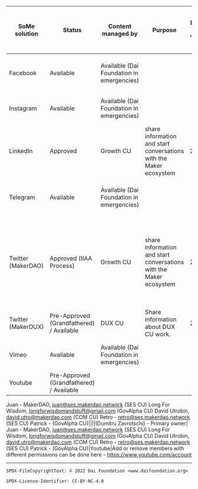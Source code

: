 SoMe solution|Status|Content managed by|Purpose|Last modification (Blank means "Grandfathered")|Content Manager Contact name|Content Manager Contact ID|Delegation Target|Platform Manager (Tech Content Platform Manager)|Notes
-|-|-|-|-|-|-|-|-|-
Facebook|Available|Available (Dai Foundation in emergencies)|||Dai Foundation as placeholder|Dumitru's personal profile|Dumitru (is in the process of being moved to a Dai Foundation account)|Facebook|One admin profile, multiple users with different roles.
Instagram|Available|Available (Dai Foundation in emergencies)|||Dai Foundation as placeholder|techops@daifoundation.org|TechOps team on behalf of Dai Foundation|Instagram|Managed via Facebook Business Manager acct
LinkedIn|Approved  |Growth CU|share information and start conversations with the Maker ecosystem|2022-08-30|Nadia|hello@makergrowth.com|tbd|LinkedIn|Possible to have multiple admins here -https://www.linkedin.com/company/10146072/admin/manage-admins/ - Super admin - Content - Curator - Analyst
Telegram|Available|Available (Dai Foundation in emergencies)|||Dai Foundation as placeholder|Dumitru's phone number|Dumitru (is in the process of being moved to a Dai Foundation account)|Telegram|Add ability for specific users to do the following: - Send messages - Send images - invite users - etc. Done here - https://web.telegram.org/k/ -> Settings -> Permissions
Twitter (MakerDAO)|Approved (IIAA Process)|Growth CU|share information and start conversations with the Maker ecosystem|2022-02-08|Nadia|hello@makergrowth.com|Contributor: @MakerGrowth @nad8802 App Authorizations: Feedhive.io account controlled by the Growth CU. Unboxsocial.com account controlled by the Growth CU|Twitter.com|Content Managers to be added with tweetdeck-teams (https://forum.makerdao.com/t/intangible-asset-agreed-modification-of-management-2022-02-01/12980)
Twitter (MakerDUX)|Pre-Approved (Grandfathered) / Available|DUX CU|Share information about DUX CU work.|2022-12-16|Deniz|deniz@dux.makerdao.network|Contributor: @0xdeniz|Twitter.com|Content Managers to be added with tweetdeck-teams (https://forum.makerdao.com/t/intangible-asset-agreed-modification-of-management-2022-02-01/12980)
Vimeo|Available|Available (Dai Foundation in emergencies)|||Dai Foundation as placeholder|techops@daifoundation.org|TechOps team on behalf of Dai Foundation|Vimeo|2 contributors can be added with different roles -https://vimeo.com/settings/account/team_members
Youtube|Pre-Approved (Grandfathered) / Available|
Juan - MakerDAO, juan@ses.makerdao.network (SES CU)
Long For Wisdom, longforwisdomandstuff@gmail.com (GovAlpha CU)
David Utrobin, david.utro@makerdao.com (COM CU)
Retro - retro@ses.makerdao.network (SES CU)
Patrick - (GovAlpha CU)||||(Dumitru Zavrotschi) - Primary owner|
Juan - MakerDAO, juan@ses.makerdao.network (SES CU)
Long For Wisdom, longforwisdomandstuff@gmail.com (GovAlpha CU)
David Utrobin, david.utro@makerdao.com (COM CU)
Retro - retro@ses.makerdao.network (SES CU)
Patrick - (GovAlpha CU)|Youtube|Add or remove members with different permissions can be done here - https://www.youtube.com/account

---


```
SPDX-FileCopyrightText: © 2022 Dai Foundation <www.daifoundation.org>

SPDX-License-Identifier: CC-BY-NC-4.0
```